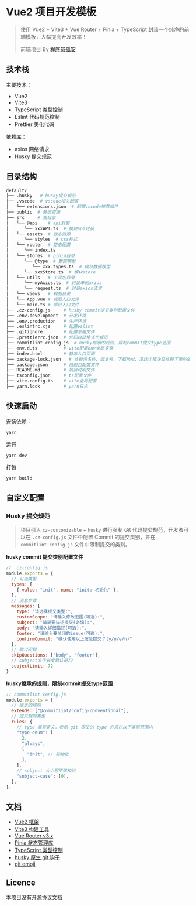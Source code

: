 # Vue2 项目开发模板

> 使用 Vue2 + Vite3 + Vue Router + Pinia + TypeScript 封装一个纯净的前端模板，大幅提高开发效率！
>
> 前端项目 By [程序员孤安](https://github.com/wangsirXY) 

## 技术栈

主要技术：

- Vue2
- Vite3
- TypeScript 类型控制
- Eslint 代码规范控制
- Prettier 美化代码

依赖库：

- axios 网络请求
- Husky 提交规范

## 目录结构

```bash
default/
├── .husky   # husky提交规范
├── .vscode  # vscode相关配置
│   └── extensions.json  # 配置vscode推荐插件
├── public  # 静态资源
├── src     # 根目录
│   └── @api    # api封装
│      └── xxxAPI.ts  # 模块api封装
│   └── assets  # 静态资源
│      └── styles  # css样式
│   └── router  # 路由配置
│      └── index.ts
│   └── stores  # pinia目录
│      └── @type  # 数据模型
│         └── xxx.types.ts  # 模块数据模型
│      └── xxxStore.ts  # 模块store
│   └── utils   # 工具包目录
│      └── myAxios.ts  # 封装单例axios
│      └── request.ts  # 封装axios请求
│   └── views   # 视图目录
│   └── App.vue # 视图入口文件
│   └── main.ts # 项目入口文件
├── .cz-config.js     # husky commit提交类别配置文件
├── .env.development  # 开发环境
├── .env.production   # 生产环境
├── .eslintrc.cjs     # 配置eslint
├── .gitignore        # 配置忽略文件
├── .prettierrc.json  # 代码自动格式化规范
├── commitlint.config.js  # husky继承的规则，限制commit提交type范围
├── env.d.ts          # vite配置env全局变量
├── index.html        # 静态入口页面
├── package-lock.json	# 依赖包名称、版本号、下载地址、及这个模块又依赖了哪些依赖
├── package.json      # 依赖包配置文件
├── README.md         # 项目说明文件
├── tsconfig.json     # ts配置文件
├── vite.config.ts    # vite全局配置
├── yarn.lock         # yarn日志
```

## 快速启动

安装依赖：

```bash
yarn
```

运行：

```bah
yarn dev
```

打包：

```bash
yarn build
```

## 自定义配置

### Husky 提交规范

> 项目引入 `cz-customizable` + `husky` 进行强制 Git 代码提交规范，开发者可以在 `.cz-config.js` 文件中配置 Commit 的提交类别，并在 `commitlint.config.js` 文件中限制提交的类别。

**husky commit 提交类别配置文件**

```js
// .cz-config.js
module.exports = {
  // 可选类型
  types: [
    { value: "init", name: "init: 初始化" },
  ],
  // 消息步骤
  messages: {
    type: "请选择提交类型:",
    customScope: "请输入修改范围(可选):",
    subject: "请简要描述提交(必填):",
    body: "请输入详细描述(可选):",
    footer: "请输入要关闭的issue(可选):",
    confirmCommit: "确认使用以上信息提交？(y/n/e/h)"
  },
  // 跳过问题
  skipQuestions: ["body", "footer"],
  // subject文字长度默认是72
  subjectLimit: 72
}
```

**husky继承的规则，限制commit提交type范围**

```js
// commitlint.config.js
module.exports = {
  // 继承的规则
  extends: ["@commitlint/config-conventional"],
  // 定义规则类型
  rules: {
    // type 类型定义，表示 git 提交的 type 必须在以下类型范围内
    "type-enum": [
      2,
      "always",
      [
        "init", // 初始化
      ],
    ],
    // subject 大小写不做校验
    "subject-case": [0],
  },
};
```

## 文档

- [Vue2 框架](https://v2.cn.vuejs.org/) 
- [Vite3 构建工具](https://vitejs.cn/) 
- [Vue Router v3.x](https://v3.router.vuejs.org/zh/) 
- [Pinia 状态管理库](https://pinia.vuejs.org/) 
- [TypeScript 类型控制](https://www.tslang.cn/index.html) 
- [husky 原生 git 钩子](https://typicode.github.io/husky/#/) 
- [git emoji](https://gitmoji.dev/) 

## Licence

本项目没有开源协议文档
